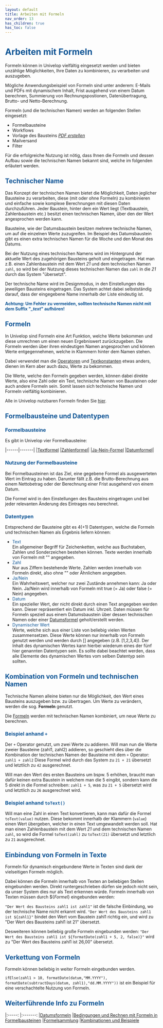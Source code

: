 ```yaml
---
layout: default
title: Arbeiten mit Formeln
nav_order: 13
has_children: true
has_toc: false
---
```


# <span style="color:#0b5394">**Arbeiten mit Formeln**</span>

Formeln können in Univelop vielfältig eingesetzt werden und bieten unzählige Möglichkeiten, Ihre Daten zu kombinieren, zu verarbeiten und auszugeben.

Mögliche Anwendungsbeispiel von Formeln sind unter anderem: E-Mails und PDFs mit dynamischem Inhalt, Frist ausgehend von einem Datum berechnen, Summierung von Rechnungspostionen, Datenübertragung, Brutto- und Netto-Berechnung.

Formeln (und die technischen Namen) werden an folgenden Stellen eingesetzt:
- Formelbausteine
- Workflows
- Vorlage des Bausteins [*PDF erstellen*](/docs/record-spec-settings/grand-child-expanded/create-pdf.html)
- Mailversand
- Filter

Für die erfolgreiche Nutzung ist nötig, dass Ihnen die Formeln und dessen Aufbau sowie die technischen Namen bekannt sind, welche im folgenden erläutert werden.

## <span style="color:#0b5394">Technischer Name</span>

Das Konzept der technischen Namen bietet die Möglichkeit, Daten jeglicher Bausteine zu verarbeiten, diese (mit oder ohne Formeln) zu kombinieren und einfache sowie komplexe Berechnungen mit diesen Daten durchzuführen.
Jeder Baustein, hinter dem ein Wert liegt (Textbaustein, Zahlenbaustein etc.) besitzt einen technischen Namen, über den der Wert angesprochen werden kann.

Bausteine, wie der Datumsbaustein besitzen mehrere technische Namen, um auf die einzelnen Werte zuzugreifen.
Im Beispiel des Datumsbaustein gibt es einen extra technischen Namen für die Woche und den Monat des Datums.

Bei der Nutzung eines technischen Namens wird im Hintergrund der aktuelle Wert des zugehörigen Bausteins geholt und eingetragen.
Hat man z.B. einen Zahlenbaustein mit dem Wert *21* und dem technischen Namen `zahl`, so wird bei der Nutzung dieses technischen Namen
das `zahl` in die *21* durch das System "übersetzt".

Der technische Name wird im Designmodus, in den Einstellungen des jeweiligen Bausteins eingetragen.
Das System achtet dabei selbstständig darauf, dass der eingegebene Name innerhalb der Liste eindeutig ist.

<span style="color:#0b5394">**Achtung: Um Fehler zu vermeiden, sollten technische Namen nicht mit dem Suffix "*_text*" aufhören!**</span>

## <span style="color:#0b5394">Formeln</span>

In Univelop sind Formeln eine Art Funktion, welche Werte bekommen und diese umrechnen um einen neuen Ergebniswert zurückzugeben.
Die Formeln werden über ihren eindeutigen Namen angesprochen und können Werte entgegennehmen, welche in Klammern hinter dem Namen stehen.

Dabei verwendet man die [Operatoren](/docs/formulas/childs/other-formulas.html#operatoren) und [Textkonstanten](/docs/formulas/childs/text-formulas.html#textkonstanten) etwas anders, dienen im Kern aber auch dazu, Werte zu bekommen.

Die Werte, welche den Formeln gegeben werden, können dabei direkte Werte, also eine Zahl oder ein Text, technische Namen von Bausteinen oder auch andere Formeln sein.
Somit lassen sich technische Namen und Formeln vielfältig kombinieren.

Alle in Univelop nutzbaren Formeln finden Sie [hier](/docs/formulas/formulas.html).

## <span style="color:#0b5394">Formelbausteine und Datentypen</span>

### <span style="color:#0b5394">Formelbausteine</span>
Es gibt in Univelop vier Formelbausteine:

|------|-------|
|[Textformel](/docs/record-spec-settings/grand-child-expanded/textformular.html)   |[Zahlenformel](/docs/record-spec-settings/grand-child-expanded/numberformular.html)|
|[Ja-Nein-Formel](/docs/record-spec-settings/grand-child-expanded/boolformular.html)  |[Datumformel](/docs/record-spec-settings/grand-child-expanded/dateformular.html)|

### <span style="color:#0b5394">Nutzung der Formelbausteine</span>

Bei Formelbausteinen ist das Ziel, eine gegebene Formel als ausgewerteten Wert im Eintrag zu haben.
Darunter fällt z.B. die Brutto-Berechnung aus einem Nettobetrag oder der Berechnung einer Frist ausgehend von einem Datum.

Die Formel wird in den Einstellungen des Bausteins eingetragen und bei jeder relevanten Änderung des Eintrages neu berechnet.

### <span style="color:#0b5394">Datentypen</span>

Entsprechend der Bausteine gibt es 4(+1) Datentypen, welche die Formeln und technischen Namen als Ergebnis liefern können:
- <span style="color:#0b5394">Text</span>  
    Ein allgemeiner Begriff für Zeichenketten, welche aus Buchstaben, Zahlen und Sonderzeichen bestehen können.
    Texte werden innerhalb von Formeln mit "" angegeben.
- <span style="color:#0b5394">Zahl</span>  
    Nur aus Ziffern bestehende Werte.
    Zahlen werden innerhalb von Formeln direkt, also ohne "" oder Ähnlichem angegeben.
- <span style="color:#0b5394">Ja/Nein</span>  
    Ein Wahrheitswert, welcher nur zwei Zustände annehmen kann: Ja oder Nein.
    Ja/Nein wird innerhalb von Formeln mit true (= Ja) oder false (= Nein) angegeben.
- <span style="color:#0b5394">Datum</span>  
    Ein spezieller Wert, der nicht direkt durch einen Text angegeben werden kann.
    Dieser repräsentiert ein Datum inkl. Uhrzeit.
    Daten müssen für Formeln speziell aus einem Datumsbaustein über dessen technischen Namen oder einer [Datumsformel](/docs/formulas/childs/date-formulas.html) geholt/erstellt werden.
- <span style="color:#0b5394">Dynamischer Wert</span>  
    Werte, welche sich aus einer Liste von beliebig vielen Werten zusammensetzen.
    Diese Werte können nur innerhalb von Formeln genutzt werden und werden durch [] angegeben (z.B. [1,2,3,4]).
    Der Inhalt des dynamischen Wertes kann hierbei wiederum eines der fünf hier genannten Datentypen sein.
    Es sollte dabei beachtet werden, dass alle Elemente des dynamischen Wertes vom selben Datentyp sein sollten.

## <span style="color:#0b5394">Kombination von Formeln und technischen Namen</span>
 
Technische Namen alleine bieten nur die Möglichkeit, den Wert eines Bausteins auszugeben bzw. zu übertragen.
Um Werte zu verändern, werden die sog. **Formeln** genutzt.

Die [Formeln](/docs/formulas/formulas.html) werden mit technischen Namen kombiniert, um neue Werte zu berechnen.

### <span style="color:#0b5394">Beispiel anhand `+`</span>
Der `+` Operator genutzt, um zwei Werte zu addieren.
Will man nun die Werte zweier Bausteine (zahl1, zahl2) addieren, so geschieht dies über die Kombination der technischen Namen der Bausteine mit dem `+` Operator:
`zahl1 + zahl2`
Diese Formel wird durch das System zu `21 + 21` übersetzt und letztlich zu `42` ausgerechnet.

Will man den Wert des ersten Bausteins um bspw. 5 erhöhen, braucht man dafür keinen extra Baustein in welchem man die 5 eingibt, sondern kann die 5 direkt in die Formel schreiben:
`zahl1 + 5`, was zu `21 + 5` übersetzt wird und letztlich zu `26` ausgerechnet wird.

### <span style="color:#0b5394">Beispiel anhand `toText()`</span>

Will man eine Zahl in einen Text konvertieren, kann man dafür die Formel `toText(value)` nutzen.
Diese bekommt innerhalb der Klammern (`value`) einen Wert übergeben, welcher in einen Text umgewandelt werden soll.
Hat man einen Zahlenbaustein mit dem Wert *21* und dem technischen Namen `zahl`, so wird die Formel `toText(zahl)` zu `toText(21)` übersetzt und letztlich zu `21` ausgerechnet.

## <span style="color:#0b5394">Einbindung von Formeln in Texte</span>

Formeln für dynamisch eingebundene Werte in Texten sind dank der vielseitigen Formeln möglich.

Dabei können die Formeln innerhalb von Texten an beliebigen Stellen eingebunden werden.
Direkt runtergeschrieben dürfen sie jedoch nicht sein, da unser System dies nur als Text erkennen würde.
Formeln innerhalb von Texten müssen durch ${*Formel*} eingebunden werden:

`"Der Wert des Bausteins zahl1 ist zahl1"` ist die falsche Einbindung, wo der technische Name nicht erkannt wird.
`"Der Wert des Bausteins zahl1 ist ${zahl1}"` bindet den Wert vom Baustein zahl1 richtig ein, und wird zu "Der Wert des Bausteins zahl1 ist 21" übersetzt.

Desweiteren können beliebig große Formeln eingebunden werden:
`"Der Wert des Bausteins zahl1 ist ${formatDate(zahl1 + 5, 2, false)}"` wird zu "Der Wert des Bausteins zahl1 ist 26,00" übersetzt.

## <span style="color:#0b5394">Verkettung von Formeln</span>

Formeln können beliebig in weiter Formeln eingebunden werden.

`ifElse(zahl1 > 10, formatDate(datum,"MM.YYYY"), formatDate(subtractDays(datum, zahl1),"dd.MM.YYYY"))` ist ein Beispiel für eine verschachtelte Nutzung von Formeln.

## <span style="color:#0b5394">Weiterführende Info zu Formeln</span>

|:-----:            |:-------:
|[Datumsformeln](/docs/formulary/childs/formula%20date.html)      |[Bedingungen und Rechnen mit Formeln in Formelbausteinen](/docs/formulary/childs/condition-calculate-with.html)
|[Formelsammlung](/docs/formulas/formulas.html)         |[Kombinationen und Beispiele](/docs/formulary/childs/combinations-examples.html)